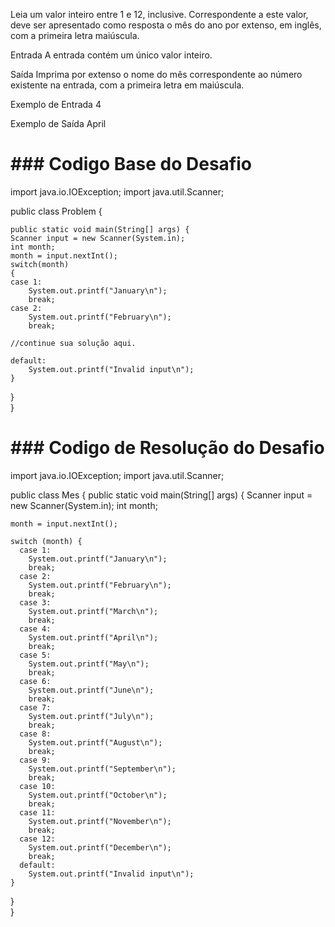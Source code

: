 Leia um valor inteiro entre 1 e 12, inclusive. Correspondente a este valor, deve ser apresentado como resposta o mês do ano por extenso, em inglês, com a primeira letra maiúscula.

Entrada
A entrada contém um único valor inteiro.

Saída
Imprima por extenso o nome do mês correspondente ao número existente na entrada, com a primeira letra em maiúscula.

Exemplo de Entrada
4

Exemplo de Saída
April

# ### Codigo Base do Desafio ### 
import java.io.IOException;
import java.util.Scanner;

public class Problem {

    public static void main(String[] args) {
    Scanner input = new Scanner(System.in);
    int month;
    month = input.nextInt();
    switch(month)
    {
    case 1:
        System.out.printf("January\n");
        break;
    case 2:
        System.out.printf("February\n");
        break;
       
    //continue sua solução aqui.

    default:
        System.out.printf("Invalid input\n");
    }
  }   
}
# ###############################

# ### Codigo de Resolução do Desafio ### 

import java.io.IOException;
import java.util.Scanner;

public class Mes {
  public static void main(String[] args) {
    Scanner input = new Scanner(System.in);
    int month;
    
    month = input.nextInt();
    
    switch (month) {
      case 1:
        System.out.printf("January\n");
        break;
      case 2:
        System.out.printf("February\n");
        break;
      case 3:
        System.out.printf("March\n");
        break;
      case 4:
        System.out.printf("April\n");
        break;
      case 5:
        System.out.printf("May\n");
        break;
      case 6:
        System.out.printf("June\n");
        break;
      case 7:
        System.out.printf("July\n");
        break;
      case 8:
        System.out.printf("August\n");
        break;
      case 9:
        System.out.printf("September\n");
        break;
      case 10:
        System.out.printf("October\n");
        break;
      case 11:
        System.out.printf("November\n");
        break;
      case 12:
        System.out.printf("December\n");
        break;  
      default:
        System.out.printf("Invalid input\n");
    }
  }   
}



# ###############################